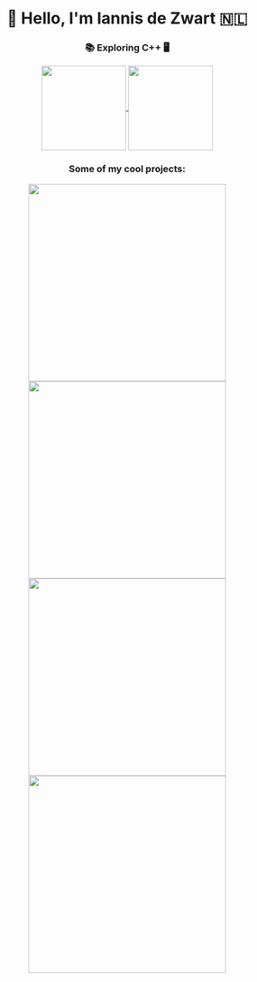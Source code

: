 <div align="center">
	<h1>👋 Hello, I'm Iannis de Zwart 🇳🇱</h1>
	<h3>📚 Exploring C++ 🖥</h3>
	<a href="https://github.com/anuraghazra/github-readme-stats">
		<img
			align="center"
			src="https://github-readme-stats.vercel.app/api/top-langs/?username=iannisdezwart&langs_count=5&theme=radical&layout=compact"
			height="150" />
	</a>
	<a href="https://github.com/anuraghazra/github-readme-stats">
		<img
			align="center"
			src="https://github-readme-stats.vercel.app/api?username=iannisdezwart&count_private=true&theme=radical&show_icons=true"
			height="150" />
	</a>
	<h3>Some of my cool projects:</h3>
	<a href="https://github.com/iannisdezwart/contajs">
			<img
			align="center"
			src="https://github-readme-stats.vercel.app/api/pin/?username=iannisdezwart&repo=contajs&theme=radical"
			width="350" />
	</a>
	<a href="https://github.com/iannisdezwart/forcefield-visualiser">
		<img
			align="center"
			src="https://github-readme-stats.vercel.app/api/pin/?username=iannisdezwart&repo=forcefield-visualiser&theme=radical"
			width="350" />
	</a>
	<a href="https://github.com/iannisdezwart/beat-dash">
		<img
			align="center"
			src="https://github-readme-stats.vercel.app/api/pin/?username=iannisdezwart&repo=beat-dash&theme=radical"
			width="350" />
	</a>
	<a href="https://github.com/iannisdezwart/tea">
		<img
			align="center"
			src="https://github-readme-stats.vercel.app/api/pin/?username=iannisdezwart&repo=tea&theme=radical"
			width="350" />
	</a>
</div>

<!--
**iannisdezwart/iannisdezwart** is a ✨ _special_ ✨ repository because its `README.md` (this file) appears on your GitHub profile.

Here are some ideas to get you started:

- 🔭 I’m currently working on ...
- 🌱 I’m currently learning ...
- 👯 I’m looking to collaborate on ...
- 🤔 I’m looking for help with ...
- 💬 Ask me about ...
- 📫 How to reach me: ...
- 😄 Pronouns: ...
- ⚡ Fun fact: ...
-->
